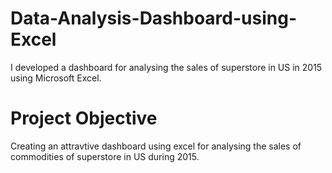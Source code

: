 # Data-Analysis-Dashboard-using-Excel
I developed a dashboard for analysing the sales of superstore in US in 2015 using Microsoft Excel.
# Project Objective
Creating an attravtive dashboard using excel for analysing the sales of commodities of superstore in US during 2015.
